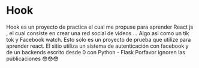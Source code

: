 # Hook
Hook es un proyecto de practica el cual me propuse para aprender React js , el cual consiste en crear una red social de videos ... Algo asi como un tik tok y Facebook watch. Esto solo es un proyecto de prueba que utilize para aprender react. El sitio utiliza un sistema de autenticación con facebook y de un backends escrito desde 0 con Python - Flask
Porfavor ignoren las publicaciones 😳😳😳
